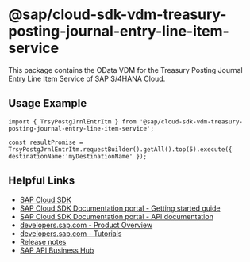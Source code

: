 # @sap/cloud-sdk-vdm-treasury-posting-journal-entry-line-item-service

This package contains the OData VDM for the Treasury Posting Journal Entry Line Item Service of SAP S/4HANA Cloud.

## Usage Example
```
import { TrsyPostgJrnlEntrItm } from '@sap/cloud-sdk-vdm-treasury-posting-journal-entry-line-item-service';

const resultPromise = TrsyPostgJrnlEntrItm.requestBuilder().getAll().top(5).execute({ destinationName:'myDestinationName' });

```

## Helpful Links

- [SAP Cloud SDK](https://github.com/SAP/cloud-sdk-js)
- [SAP Cloud SDK Documentation portal - Getting started guide](https://sap.github.io/cloud-sdk/docs/js/getting-started)
- [SAP Cloud SDK Documentation portal - API documentation](https://sap.github.io/cloud-sdk/docs/js/api)
- [developers.sap.com - Product Overview](https://developers.sap.com/topics/cloud-sdk.html)
- [developers.sap.com - Tutorials](https://developers.sap.com/tutorial-navigator.html?tag=software-product:technology-platform/sap-cloud-sdk&tag=tutorial:type/tutorial&tag=programming-tool:javascript)
- [Release notes](https://help.sap.com/doc/2324e9c3b28748a4ae2ad08166d77675/1.0/en-US/js-index.html)
- [SAP API Business Hub](https://api.sap.com/)
